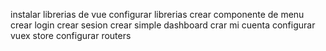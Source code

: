 instalar librerias de vue
configurar librerias
crear componente de menu
crear login
crear sesion
crear simple dashboard
crar mi cuenta
configurar vuex store
configurar routers


